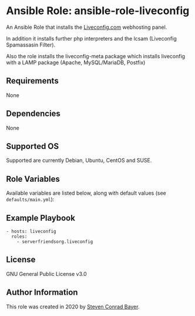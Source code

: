 # Ansible Role: ansible-role-liveconfig

An Ansible Role that installs the [Liveconfig.com](https://www.liveconfig.com/en) webhosting panel.

In addition it installs further php interpreters and the lcsam (Liveconfig Spamassasin Filter).

Also the role installs the liveconfig-meta package which
installs liveconfig with a LAMP package (Apache, MySQL/MariaDB, Postfix)

## Requirements

None

## Dependencies

None

## Supported OS

Supported are currently Debian, Ubuntu, CentOS and SUSE.

## Role Variables

Available variables are listed below, along with default values (see `defaults/main.yml`):

## Example Playbook

    - hosts: liveconfig
      roles:
        - serverfriendsorg.liveconfig

## License

GNU General Public License v3.0

## Author Information

This role was created in 2020 by [Steven Conrad Bayer](https://steven.serverfriends.org/).
